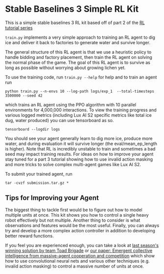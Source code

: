 # Stable Baselines 3 Simple RL Kit

This is a simple stable baselines 3 RL kit based off of part 2 of the [RL tutorial series]()

`train.py` implements a very simple approach to training an RL agent to dig ice and deliver it back to factories to generate water and survive longer.

The general structure of this RL agent is that we use a heuristic policy to handle bidding and factory placement, then train the RL agent on solving the normal phase of the game. The goal of this RL agent is to survive as long as possible without worrying about growing lichen yet.

To use the training code, run `train.py --help` for help and to train an agent run

```
python train.py --n-envs 10 --log-path logs/exp_1  --total-timesteps 3500000 --seed 42
```

which trains an RL agent using the PPO algorithm with 10 parallel environments for 4,000,000 interactions. To view the training progress and various logged metrics (including Lux AI S2 specific metrics like total ice dug, water produced) you can use tensorboard as so.

```
tensorboard --logdir logs
```

You should see your agent generally learn to dig more ice, produce more water, and during evaluation it will survive longer (the eval/mean_ep_length is higher). Note that RL is incredibly unstable to train and sometimes a bad seed may impact training results. For ideas on how to improve your agent stay tuned for a part 3 tutorial showing how to use invalid action masking and more tricks to solve complex multi-agent games like Lux AI S2.


To submit your trained agent, run

```
tar -cvzf submission.tar.gz *
```

## Tips for Improving your Agent

The biggest thing to tackle first would be to figure out how to model multiple units at once. This kit shows you how to control a single heavy robot effectively but not multiple. Another thing to consider is what observations and features would be the most useful. Finally, you can always try and develop a more complex action controller in addition to developing better reward functions.

If you feel you are experienced enough, you can take a look at [last season's winning solution by team Toad Brigade](https://www.kaggle.com/competitions/lux-ai-2021/discussion/294993) or [our paper: Emergent collective intelligence from massive-agent cooperation and competition](https://arxiv.org/abs/2301.01609) which show how to use convolutional neural nets and various other techniques (e.g. invalid action masking) to control a massive number of units at once.